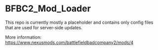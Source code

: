 # BFBC2_Mod_Loader
This repo is currently mostly a placeholder and contains only config files that are used for server-side updates.

More information: https://www.nexusmods.com/battlefieldbadcompany2/mods/4
